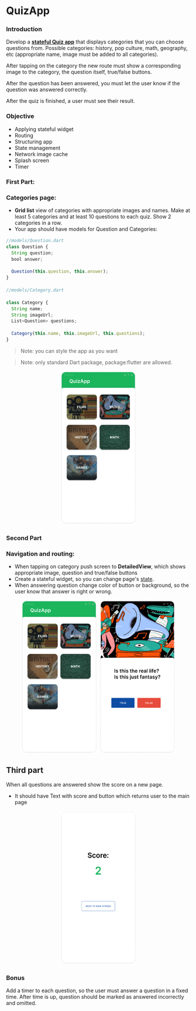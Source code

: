 # QuizApp

### Introduction

Develop a [**stateful Quiz app**](https://docs.flutter.dev/development/ui/interactive) that displays categories that you can choose questions from.
Possible categories: history, pop culture, math, geography, etc (appropriate name, image must be added to all categories).

After tapping on the category the new route must show a corresponding image to the category, the question itself, true/false buttons. 

After the question has been answered, you must let the user know if the question was answered correctly.

After the quiz is finished, a user must see their result.

### Objective

- Applying stateful widget
- Routing
- Structuring app
- State management
- Network image cache
- Splash screen
- Timer

### First Part:

### Categories page:

- **Grid list** view of categories with appropriate images and names. Make at least 5 categories and at least 10 questions to each quiz. Show 2 categories in a row.
- Your app should have models for Question and Categories:

```jsx
//models/Question.dart
class Question {
  String question;
  bool answer;

  Question(this.question, this.answer);
}

//models/Category.dart

class Category {
  String name;
  String imageUrl;
  List<Question> questions;

  Category(this.name, this.imageUrl, this.questions);
}
```

> Note: you can style the app as you want

> Note: only standard Dart package, package:flutter are allowed.



<center>
<img src="https://github.com/alem-01/alem_public/blob/master/resources/quizApp.01.png?raw=true" style = "width: 210px !important; height: 420px !important;"/>
</center>


### Second Part

### Navigation and routing:

- When tapping on category push screen to **DetailedView**, which shows appropriate image, question and true/false buttons
- Create a stateful widget, so you can change page's [state](https://flutter.dev/docs/development/ui/interactive).
- When answering question change color of button or background, so the user know that answer is right or wrong.

<center>
<img src="https://github.com/alem-01/alem_public/blob/master/resources/quizApp.01.png?raw=true" style = "width: 210px !important; height: 420px !important;"/>

<img src="https://github.com/alem-01/alem_public/blob/master/resources/quizApp.02.png?raw=true" style = "width: 210px !important; height: 420px !important;"/>
</center>

## Third part

When all questions are answered show the score on a new page.

- It should have Text with score and button which returns user to the main page


<center>
<img src="https://github.com/alem-01/alem_public/blob/master/resources/quizApp.03.png?raw=true" style = "width: 210px !important; height: 420px !important;"/>
</center>

### **Bonus**
Add a timer to each question, so the user must answer a question in a fixed time. After time is up, question should be marked as answered incorrectly and omitted.
